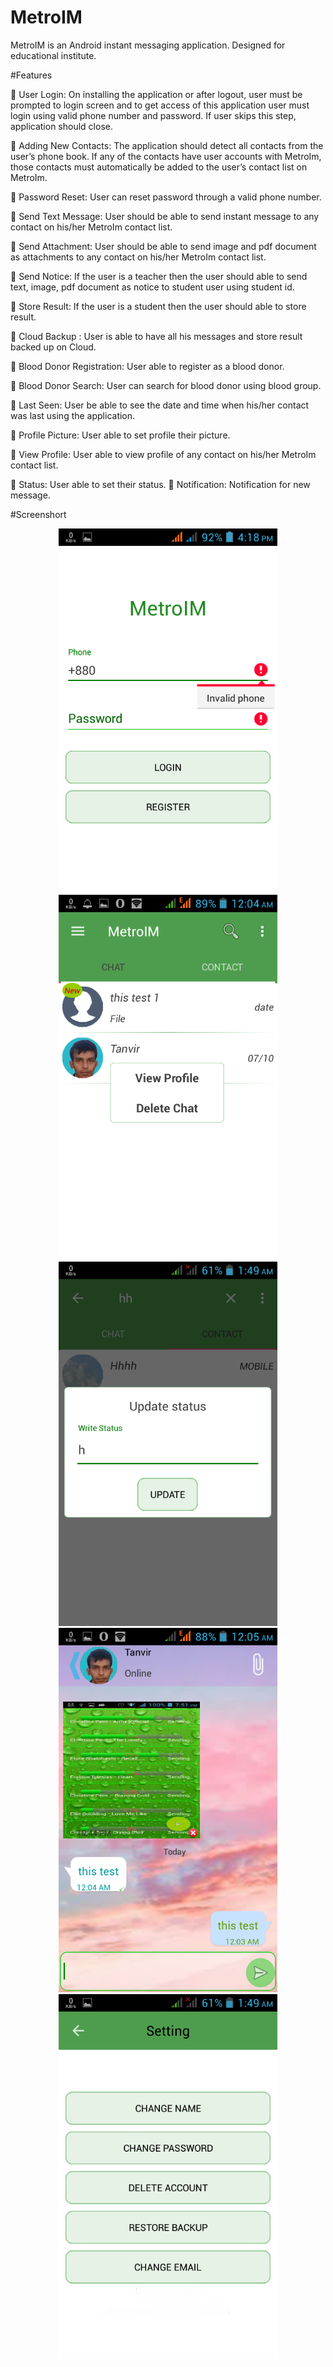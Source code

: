 # MetroIM
 MetroIM is an Android instant messaging application. Designed for educational institute.
 
 #Features
 

	User Login:  On installing the application or after logout, user must be prompted to login screen and to get access of this application user must login using valid phone number and password. If user skips this step, application should close.

	Adding New Contacts:  The application should detect all contacts from the user’s phone book. If any of the contacts have user accounts with MetroIm, those contacts must automatically be added to the user’s contact list on MetroIm.

	Password Reset:  User can reset password through a valid phone number.   

	Send Text Message:  User should be able to send instant message to any contact on his/her MetroIm contact list.

	Send Attachment: User should be able to send image and pdf document as attachments to any contact on his/her MetroIm contact list.

	Send Notice: If the user is a teacher then the user should able to send text, image, pdf document as notice to student user using student id.

	Store Result: If the user is a student then the user should able to store result.

	Cloud Backup : User is able to have all his messages and store result backed up on Cloud.

	Blood Donor Registration: User able to register as a blood donor.

	Blood Donor Search: User can search for blood donor using blood group.

	Last Seen: User be able to see the date and time when his/her contact was last using the application.

	Profile Picture: User able to set profile their picture.

	View Profile: User able to view profile of any contact on his/her MetroIm contact list.

	Status: User able to set their status.
	Notification: Notification for new message.

 
#Screenshort
<p align="center">
  <img src="https://github.com/AHTanvir/MetroIM/blob/master/screenshort/s1.png" width="350"/>
  <img src="https://github.com/AHTanvir/MetroIM/blob/master/screenshort/s2.png" width="350"/>
  <img src="https://github.com/AHTanvir/MetroIM/blob/master/screenshort/s3.png" width="350"/>
  <img src="https://github.com/AHTanvir/MetroIM/blob/master/screenshort/s4.png" width="350"/>
  <img src="https://github.com/AHTanvir/MetroIM/blob/master/screenshort/s5.png" width="350"/>

</p>
